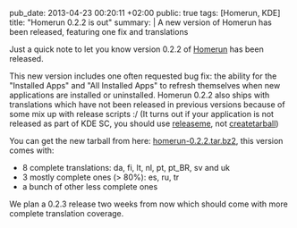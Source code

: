 pub_date: 2013-04-23 00:20:11 +02:00
public: true
tags: [Homerun, KDE]
title: "Homerun 0.2.2 is out"
summary: |
    A new version of Homerun has been released, featuring one fix and translations

Just a quick note to let you know version 0.2.2 of [Homerun][] has been released.

This new version includes one often requested bug fix: the ability for the "Installed Apps" and "All Installed Apps" to refresh themselves when new applications are installed or uninstalled. Homerun 0.2.2 also ships with translations which have not been released in previous versions because of some mix up with release scripts :/ (It turns out if your application is not released as part of KDE SC, you should use [releaseme][], not [createtarball][])

You can get the new tarball from here: [homerun-0.2.2.tar.bz2][tarball], this version comes with:

- 8 complete translations: da, fi, lt, nl, pt, pt_BR, sv and uk
- 3 mostly complete ones (> 80%): es, ru, tr
- a bunch of other less complete ones

We plan a 0.2.3 release two weeks from now which should come with more complete translation coverage.

[Homerun]: http://userbase.kde.org/Homerun
[releaseme]: https://projects.kde.org/projects/playground/sdk/releaseme
[createtarball]: https://projects.kde.org/projects/kde/kdesdk/kde-dev-scripts/repository/revisions/master/show/createtarball
[tarball]: http://download.kde.org/unstable/homerun/src/homerun-0.2.2.tar.bz2
